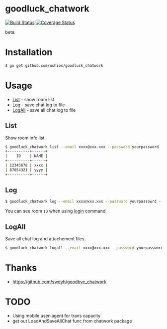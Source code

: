 goodluck_chatwork
==================


[![Build Status](https://travis-ci.org/ushios/goodluck_chatwork.svg?branch=master)](https://travis-ci.org/ushios/goodluck_chatwork)
[![Coverage Status](https://coveralls.io/repos/ushios/goodluck_chatwork/badge.svg?branch=master&service=github)](https://coveralls.io/github/ushios/goodluck_chatwork?branch=master)

beta

# Installation

```bash
$ go get github.com/ushios/goodluck_chatwork
```

# Usage

- [List](#list) - show room list
- [Log](#log) - save chat log to file
- [LogAll](#logall) - save all chat log to file

## List

Show room info list.

```bash
$ goodluck_chatwork list --email xxxx@xxx.xxx --password yourpassword
+----------+------+
|    ID    | NAME |
+----------+------+
| 12345678 | xxxx |
| 87654321 | yyyy |
+----------+------+
```

## Log

```bash
$ goodluck_chatwork log --email xxxx@xxx.xxx --password yourpassowrd --room 123456789
```

You can see room `ID` when using [login](#login) command.

## LogAll

Save all chat log and attachement files.

```bash
$ goodluck_chatwork logall --email xxxx@xxx.xxx --password yourpassword
```

# Thanks

- https://github.com/swdyh/goodbye_chatwork

# TODO

- Using mobile user-agent for trans capacity
- get out LoadAndSaveAllChat func from chatwork package
